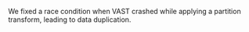 We fixed a race condition when VAST crashed while applying a partition
transform, leading to data duplication.
